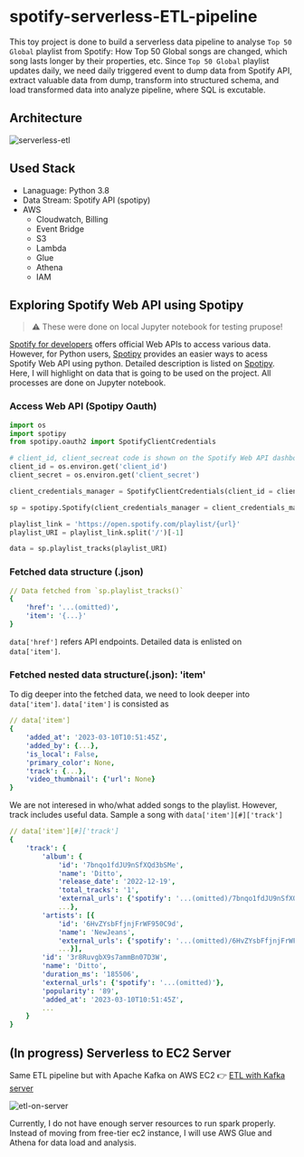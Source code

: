# spotify-serverless-ETL-pipeline
This toy project is done to build a serverless data pipeline to analyse `Top 50 Global` playlist from Spotify: How Top 50 Global songs are changed, which song lasts longer by their properties, etc. Since `Top 50 Global` playlist updates daily, we need daily triggered event to dump data from Spotify API, extract valuable data from dump, transform into structured schema, and load transformed data into analyze pipeline, where SQL is excutable.

## Architecture
![serverless-etl](https://user-images.githubusercontent.com/43290363/224507907-2b22a26f-7a9a-420a-adc5-6c959c217658.png)


## Used Stack 
- Lanaguage: Python 3.8
- Data Stream: Spotify API (spotipy)
- AWS
    - Cloudwatch, Billing
    - Event Bridge
    - S3
    - Lambda
    - Glue
    - Athena
    - IAM

## Exploring Spotify Web API using Spotipy
> ⚠️ These were done on local Jupyter notebook for testing prupose!

[Spotify for developers](https://developer.spotify.com/) offers official Web APIs to access various data. However, for Python users, [Spotipy](https://spotipy.readthedocs.io/en/2.22.1/) provides an easier ways to acess Spotify Web API using python. Detailed description is listed on [Spotipy](https://spotipy.readthedocs.io/en/2.22.1/). Here, I will highlight on data that is going to be used on the project. All processes are done on Jupyter notebook.


### Access Web API (Spotipy Oauth)
``` python
import os
import spotipy
from spotipy.oauth2 import SpotifyClientCredentials

# client_id, client_secreat code is shown on the Spotify Web API dashboard
client_id = os.environ.get('client_id')
client_secret = os.environ.get('client_secret')

client_credentials_manager = SpotifyClientCredentials(client_id = client_id, client_secret = client_secret)

sp = spotipy.Spotify(client_credentials_manager = client_credentials_manager)

playlist_link = 'https://open.spotify.com/playlist/{url}'
playlist_URI = playlist_link.split('/')[-1]

data = sp.playlist_tracks(playlist_URI)
```

### Fetched data structure (.json)
```yaml
// Data fetched from `sp.playlist_tracks()`
{
    'href': '...(omitted)',
    'item': '{...}'
}
```
`data['href']` refers API endpoints. Detailed data is enlisted on `data['item']`.

### Fetched nested data structure(.json): 'item'
To dig deeper into the fetched data, we need to look deeper into `data['item']`. `data['item']` is consisted as

```yaml
// data['item']
{
    'added_at': '2023-03-10T10:51:45Z',
    'added_by': {...},
    'is_local': False,
    'primary_color': None,
    'track': {...},
    'video_thumbnail': {'url': None} 
}
```
We are not interesed in who/what added songs to the playlist. However, track includes useful data. Sample a song with `data['item'][#]['track']`
``` yaml
// data['item'][#]['track']
{
    'track': {
        'album': {
            'id': '7bnqo1fdJU9nSfXQd3bSMe',
            'name': 'Ditto',
            'release_date': '2022-12-19',
            'total_tracks': '1',
            'external_urls': {'spotify': '...(omitted)/7bnqo1fdJU9nSfXQd3bSMe'},
            ...},
        'artists': [{
            'id': '6HvZYsbFfjnjFrWF950C9d',
            'name': 'NewJeans',
            'external_urls': {'spotify': '...(omitted)/6HvZYsbFfjnjFrWF950C9d'},
            ...}],
        'id': '3r8RuvgbX9s7ammBn07D3W',
        'name': 'Ditto',
        'duration_ms': '185506',
        'external_urls': {'spotify': '...(omitted)'},
        'popularity': '89',
        'added_at': '2023-03-10T10:51:45Z',
        ...
    }
}
```

## (In progress) Serverless to EC2 Server
Same ETL pipeline but with Apache Kafka on AWS EC2 👉 [ETL with Kafka server](https://github.com/sombiee/spotify-kafka-pipeline)

![etl-on-server](https://user-images.githubusercontent.com/43290363/224508048-11693dd7-e2cc-4b9b-b82b-6ef55a214c76.png)

Currently, I do not have enough server resources to run spark properly. Instead of moving from free-tier ec2 instance, I will use AWS Glue and Athena for data load and analysis.